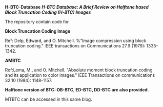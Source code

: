 **H-BTC-Database**
***H-BTC Database: A Brief Review on Halftone based Block Truncation Coding (H-BTC) Images*** 

The repository contain code for 

**Block Truncation Coding Image**

Ref: Delp, Edward, and O. Mitchell.  %"Image compression using block truncation coding." 
IEEE transactions on Communications 27.9 (1979): 1335-1342.


 
**AMBTC**

Ref:Lema, M., and O. Mitchell. "Absolute moment block truncation coding and its application to color images."
IEEE Transactions on communications 32.10 (1984): 1148-1157.


**Halftone version of BTC: OB-BTC, ED-BTC, DD-BTC are also provided.** 


MTBTC can be accessed in this same blog. 




